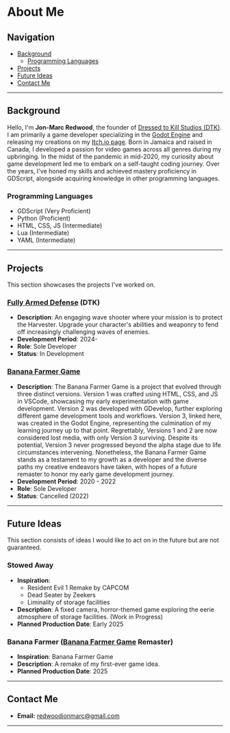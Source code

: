 # About Me

## Navigation

- [Background](#background)
  - [Programming Languages](#programming-languages)
- [Projects](#projects)
- [Future Ideas](#future-ideas)
- [Contact Me](#contact-me)

---

## Background

Hello, I'm **Jon-Marc Redwood**, the founder of [Dressed to Kill Studios (DTK)](https://github.com/Dressed-to-Kill-Studios). I am primarily a game developer specializing in the [Godot Engine](https://github.com/godotengine) and releasing my creations on my [Itch.io page](https://karjon7.itch.io). Born in Jamaica and raised in Canada, I developed a passion for video games across all genres during my upbringing. In the midst of the pandemic in mid-2020, my curiosity about game development led me to embark on a self-taught coding journey. Over the years, I've honed my skills and achieved mastery proficiency in GDScript, alongside acquiring knowledge in other programming languages.

### Programming Languages

- GDScript (Very Proficient)
- Python (Proficient)
- HTML, CSS, JS (Intermediate)
- Lua (Intermediate)
- YAML (Intermediate)

---

## Projects

This section showcases the projects I've worked on.

### [Fully Armed Defense](https://github.com/Dressed-to-Kill-Studios/Fully-Armed-Defense) (DTK)

- **Description**: An engaging wave shooter where your mission is to protect the Harvester. Upgrade your character's abilities and weaponry to fend off increasingly challenging waves of enemies.
- **Development Period**: 2024-
- **Role**: Sole Developer
- **Status**: In Development

### [Banana Farmer Game](https://karjon7.itch.io/banana-farmer-game)

- **Description**: The Banana Farmer Game is a project that evolved through three distinct versions. Version 1 was crafted using HTML, CSS, and JS in VSCode, showcasing my early experimentation with game development. Version 2 was developed with GDevelop, further exploring different game development tools and workflows. Version 3, linked here, was created in the Godot Engine, representing the culmination of my learning journey up to that point. Regrettably, Versions 1 and 2 are now considered lost media, with only Version 3 surviving. Despite its potential, Version 3 never progressed beyond the alpha stage due to life circumstances intervening. Nonetheless, the Banana Farmer Game stands as a testament to my growth as a developer and the diverse paths my creative endeavors have taken, with hopes of a future remaster to honor my early game development journey.
- **Development Period**: 2020 - 2022
- **Role**: Sole Developer
- **Status**: Cancelled (2022)

---

## Future Ideas

This section consists of ideas I would like to act on in the future but are not guaranteed.

### Stowed Away

- **Inspiration**:
  - Resident Evil 1 Remake by CAPCOM
  - Dead Seater by Zeekers
  - Liminality of storage facilities
- **Description**: A fixed camera, horror-themed game exploring the eerie atmosphere of storage facilities. (Work in Progress)
- **Planned Production Date**: Early 2025

### Banana Farmer ([Banana Farmer Game](https://karjon7.itch.io/banana-farmer-game) Remaster)

- **Inspiration**: Banana Farmer Game
- **Description**: A remake of my first-ever game idea.
- **Planned Production Date**: 2025

---

## Contact Me

- **Email:** <redwoodjonmarc@gmail.com>

---
